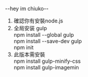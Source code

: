--hey im chiuko--

1. 確認你有安裝node.js  
2. 全局安装 gulp  
	npm install --global gulp  
	npm install --save-dev gulp  
	npm init  
3. 此版本需安裝  
	npm install gulp-minify-css  
	npm install gulp-imagemin  


